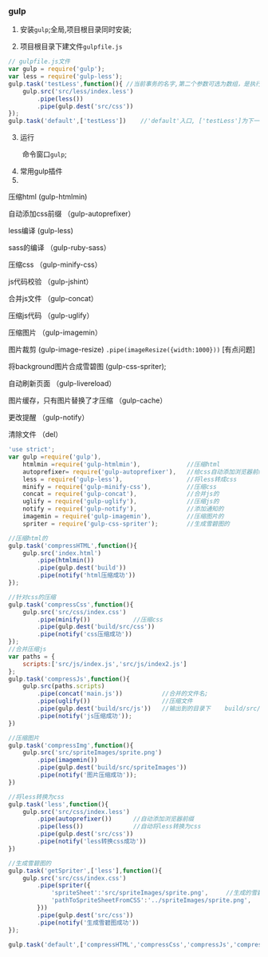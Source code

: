 ### gulp
1. 安装`gulp`;全局,项目根目录同时安装;

2. 项目根目录下建文件`gulpfile.js`

```javascript
// gulpfile.js文件
var gulp = require('gulp');
var less = require('gulp-less');
gulp.task('testLess',function(){ //当前事务的名字,第二个参数可选为数组，是执行此事务的依赖,第三个参数为函数;
    gulp.src('src/less/index.less')
        .pipe(less())
        .pipe(gulp.dest('src/css'))
});
gulp.task('default',['testLess'])    //'default'入口, ['testLess']为下一步执行的代码;

```
3. 运行

　　命令窗口`gulp`;

4. 常用gulp插件
5.
压缩html                    (gulp-htmlmin)

自动添加css前缀            （gulp-autoprefixer）

less编译                    (gulp-less)

sass的编译                  （gulp-ruby-sass）

压缩css                    （gulp-minify-css）

js代码校验                  （gulp-jshint）

合并js文件                  （gulp-concat）

压缩js代码                  （gulp-uglify）

压缩图片                    （gulp-imagemin）

图片裁剪                     (gulp-image-resize) `.pipe(imageResize({width:1000}))` [有点问题]

将background图片合成雪碧图    (gulp-css-spriter);

自动刷新页面                 （gulp-livereload）

图片缓存，只有图片替换了才压缩  （gulp-cache）

更改提醒                    （gulp-notify）

清除文件                    （del）



```javascript
'use strict';
var gulp =require('gulp'),
    htmlmin =require('gulp-htmlmin'),             //压缩html
    autoprefixer= require('gulp-autoprefixer'),   //给css自动添加浏览器前缀的
    less = require('gulp-less'),                  //将less转成css
    minify = require('gulp-minify-css'),          //压缩css
    concat = require('gulp-concat'),              //合并js的
    uglify = require('gulp-uglify'),              //压缩js的
    notify = require('gulp-notify'),              //添加通知的
    imagemin = require('gulp-imagemin'),          //压缩图片的
    spriter = require('gulp-css-spriter');        //生成雪碧图的

//压缩html的
gulp.task('compressHTML',function(){
    gulp.src('index.html')
        .pipe(htmlmin())
        .pipe(gulp.dest('build'))
        .pipe(notify('html压缩成功'))
});

//针对css的压缩
gulp.task('compressCss',function(){
    gulp.src('src/css/index.css')
        .pipe(minify())            //压缩css
        .pipe(gulp.dest('build/src/css'))
        .pipe(notify('css压缩成功'))
});
//合并压缩js
var paths = {
    scripts:['src/js/index.js','src/js/index2.js']
};
gulp.task('compressJs',function(){
    gulp.src(paths.scripts)
        .pipe(concat('main.js'))           //合并的文件名;
        .pipe(uglify())                    //压缩文件
        .pipe(gulp.dest('build/src/js'))   //输出到的目录下    build/src/js/main.js
        .pipe(notify('js压缩成功'));
})

//压缩图片
gulp.task('compressImg',function(){
    gulp.src('src/spriteImages/sprite.png')
        .pipe(imagemin())
        .pipe(gulp.dest('build/src/spriteImages'))
        .pipe(notify('图片压缩成功'));
})

//将less转换为css
gulp.task('less',function(){
    gulp.src('src/css/index.less')
        .pipe(autoprefixer())      //自动添加浏览器前缀
        .pipe(less())              //自动将less转换为css
        .pipe(gulp.dest('src/css'))
        .pipe(notify('less转换css成功'))
})

//生成雪碧图的
gulp.task('getSpriter',['less'],function(){
    gulp.src('src/css/index.css')
        .pipe(spriter({
            'spriteSheet':'src/spriteImages/sprite.png',     //生成的雪碧图地址;貌似不能放在原先的文件夹下
            'pathToSpriteSheetFromCSS':'../spriteImages/sprite.png',      //修改对应css里雪碧图的位置;
        }))
        .pipe(gulp.dest('src/css'))
        .pipe(notify('生成雪碧图成功'))
});

gulp.task('default',['compressHTML','compressCss','compressJs','compressImg']);

```
